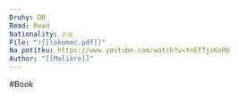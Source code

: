```yaml
---
Druhy: DR
Read: Read
Nationality: 🇫🇷
File: "![[lakomec.pdf]]"
Na potítku: https://www.youtube.com/watch?v=YnEfTjxKnRU
Author: "[[Molière]]"
---
```

#Book

